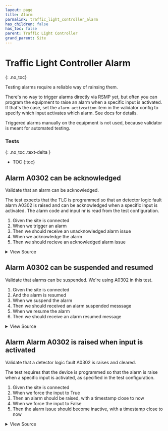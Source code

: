 ```yaml
---
layout: page
title: Alarm
parmalink: traffic_light_controller_alarm
has_children: false
has_toc: false
parent: Traffic Light Controller
grand_parent: Site
---
```


# Traffic Light Controller Alarm
{: .no_toc}

Testing alarms require a reliable way of rainsing them.

There's no way to trigger alarms directly via RSMP yet,
but often you can program the equipment to raise an alarm
when a specific input is activated. If that's the case,
set the `alarm_activcation` item in the validator config to
specify which input activates which alarm. See docs for details.

Triggered alarms manually on the equipment is not used,
because validator is meant for automated testing.

### Tests
{: .no_toc .text-delta }

- TOC
{:toc}

## Alarm A0302 can be acknowledged

Validate that an alarm can be acknowledged.

The test expects that the TLC is programmed so that an detector logic fault
alarm A0302 is raised and can be acknowledged when a specific input is activated.
The alarm code and input nr is read from the test configuration.

1. Given the site is connected
2. When we trigger an alarm
2. Then we should receive an unacknowledged alarm issue
4. When we acknowledge the alarm
5. Then we should recieve an acknowledged alarm issue

<details markdown="block">
  <summary>
     View Source
  </summary>
```ruby
Validator::Site.connected do |task,supervisor,site|
  prepare task, site
  alarm_code_id = 'A0302'   # what alarm to expect
  timeout  = Validator.get_config('timeouts','alarm')
  log "Activating alarm #{alarm_code_id}"
  deactivate, component_id = with_alarm_activated(task, site, alarm_code_id) do |alarm, component_id|   # raise alarm, by activating input
    log "Alarm #{alarm_code_id} is now active on component #{component_id}"
    # verify timestamp
    alarm_time = Time.parse(alarm.attributes["aTs"])
    expect(alarm_time).to be_within(1.minute).of Time.now.utc
    # test acknowledge and confirm
    log "Acknowledge alarm #{alarm_code_id}"
    collect_task = task.async do
      RSMP::AlarmCollector.new(site,
        num: 1,
        query: {
          'aCId' => alarm_code_id,
          'aSp' => /Acknowledge/i,
          'ack' => /Acknowledged/i,
          'aS' => /Active/i
        },
        timeout: timeout
      ).collect!
    end
    site.send_message RSMP::AlarmAcknowledge.new(
      'cId' => component_id,
      'aTs' => site.clock.to_s,
      'aCId' => alarm_code_id
    )
    messages = collect_task.wait
    expect(messages).to be_an(Array)
    expect(messages.first).to be_a(RSMP::Alarm)
  end
end
```
</details>




## Alarm A0302 can be suspended and resumed

Validate that alarms can be suspended. We're using A0302 in this test.

1. Given the site is connected
2. And the alarm is resumed
3. When we suspend the alarm
4. Then we should received an alarm suspended messsage
5. When we resume the alarm
6. Then we should receive an alarm resumed message

<details markdown="block">
  <summary>
     View Source
  </summary>
```ruby
Validator::Site.connected do |task,supervisor,site|
  alarm_code_id = 'A0302'
  action = Validator.config.dig('alarms', alarm_code_id)
  skip "alarm #{alarm_code_id} is not configured" unless action
  component_id = action['component']
  skip "alarm #{alarm_code_id} has no component configured" unless component_id
  # first resume alarm to make sure something happens when we suspend
  resume_alarm site, task, cId: component_id, aCId: alarm_code_id, collect: false
  begin
    # suspend alarm
    request, response = suspend_alarm site, task, cId: component_id, aCId: alarm_code_id, collect: true
    expect(response).to be_a(RSMP::AlarmSuspended)
    # resume alarm
    request, response = resume_alarm site, task, cId: component_id, aCId: alarm_code_id, collect: true
    expect(response).to be_a(RSMP::AlarmResumed)
  ensure
    # always end with resuming alarm
    resume_alarm site, task, cId: component_id, aCId: alarm_code_id, collect: false
  end
end
```
</details>




## Alarm Alarm A0302 is raised when input is activated

Validate that a detector logic fault A0302 is raises and cleared.

The test requires that the device is programmed so that the alarm
is raise when a specific input is activated, as specified in the
test configuration.

1. Given the site is connected
2. When we force the input to True
3. Then an alarm should be raised, with a timestamp close to now
4. When we force the input to False
5. Then the alarm issue should become inactive, with a timestamp close to now

<details markdown="block">
  <summary>
     View Source
  </summary>
```ruby
Validator::Site.connected do |task,supervisor,site|
  alarm_code_id = 'A0302'
  prepare task, site
  def verify_timestamp alarm, duration=1.minute
    alarm_time = Time.parse(alarm.attributes["aTs"])
    expect(alarm_time).to be_within(duration).of Time.now.utc
  end
  deactivated, component_id = with_alarm_activated(task, site, alarm_code_id) do |alarm,component_id|   # raise alarm, by activating input
    verify_timestamp alarm
    log "Alarm #{alarm_code_id} is now Active on component #{component_id}"
  end
  verify_timestamp deactivated
  log "Alarm #{alarm_code_id} is now Inactive on component #{component_id}"
end
```
</details>


